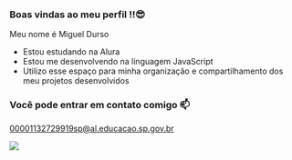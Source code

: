 ### Boas vindas ao meu perfil !!😎
Meu nome é Miguel Durso

- Estou estudando na Alura
- Estou me desenvolvendo na linguagem JavaScript
- Utilizo esse espaço para minha organização e compartilhamento dos meu projetos desenvolvidos
### Você pode entrar em contato comigo 📫

00001132729919sp@al.educacao.sp.gov.br


![](https://media1.tenor.com/m/ewiFZDhyAsMAAAAC/zoro-one.gif)
